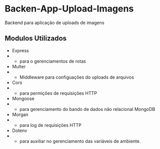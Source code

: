 # Backen-App-Upload-Imagens
Backend para aplicação de uploads de imagens

## Modulos Utilizados
- Express
- - para o gerenciamentos de rotas
- Multer
- - Middleware para configuações do uploads de arquivos
- Cors
- - para permições de requisições HTTP
- Mongoose
- - para gerenciamento do bando de dados não relacional MongoDB
- Morgan
- - para log de requisições HTTP
- Dotenv
- - para auxiliar no gerenciamento das variáveis de ambiente.

